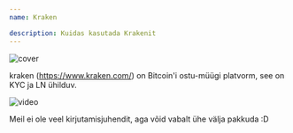 ```yaml
---
name: Kraken

description: Kuidas kasutada Krakenit
---
```


![cover](assets/cover.webp)

kraken (https://www.kraken.com/) on Bitcoin'i ostu-müügi platvorm, see on KYC ja LN ühilduv.

![video](https://www.youtube.com/watch?v=ZCGXl5A2Hbc)

Meil ei ole veel kirjutamisjuhendit, aga võid vabalt ühe välja pakkuda :D